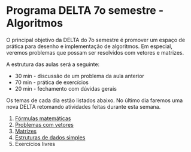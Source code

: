 # Programa DELTA 7o semestre - Algoritmos

O principal objetivo da DELTA do 7o semestre é promover um espaço de prática para desenho e implementação de algoritmos. Em especial, veremos problemas que possam ser resolvidos com vetores e matrizes. 

A estrutura das aulas será a seguinte:

* 30 min - discussão de um problema da aula anterior
* 70 min - prática de exercícios
* 20 min - fechamento com dúvidas gerais

Os temas de cada dia estão listados abaixo. No último dia faremos uma nova DELTA retomando atividades feitas durante esta semana.

1. [Fórmulas matemáticas](01-formulas-matematicas)
2. [Problemas com vetores](02-problemas-com-vetores)
3. [Matrizes](03-matrizes)
4. [Estruturas de dados simples](04-diversos)
5. Exercícios livres